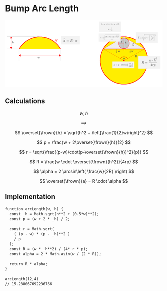 # Bump Arc Length

![Bump arc length](https://github.com/damianc/dev-notes/blob/master/_images/math/bump-arc-length.png "Bump arc length")

## Calculations

$$
w, h
$$


$$
\implies
$$

$$
\overset{\frown}{h} = \sqrt{h^2 + \left[\frac{1}{2}w\right]^2}
$$

$$
p = \frac{w + 2\overset{\frown}{h}}{2}
$$

$$
r = \sqrt{\frac{(p-w)\cdot(p-\overset{\frown}{h})^2}{p}}
$$

$$
R = \frac{w \cdot \overset{\frown}{h^2}}{4rp}
$$

$$
\alpha = 2 \arcsin\left( \frac{w}{2R} \right)
$$

$$
\overset{\frown}{a} = R \cdot \alpha
$$

## Implementation

```
function arcLength(w, h) {
  const _h = Math.sqrt(h**2 + (0.5*w)**2);
  const p = (w + 2 * _h) / 2;
 
  const r = Math.sqrt(
    ( (p - w) * (p - _h)**2 )
    / p 
  );
  const R = (w * _h**2) / (4* r * p);
  const alpha = 2 * Math.asin(w / (2 * R));
  
  return R * alpha;
}

arcLength(12,4)  
// 15.288067692236766
```